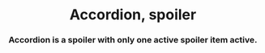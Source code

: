 <h1 align="center">Accordion, spoiler</h1>








<h3 align="center">Accordion is a spoiler with only one active spoiler item active.</h3>